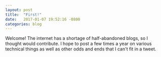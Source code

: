 ```yaml
---
layout: post
title:  "First!"
date:   2017-01-07 19:52:16 -0800
categories: blog
---
```

Welcome! The internet has a shortage of half-abandoned blogs, so I thought would contribute. I hope to post a few times a year on various technical things as well as other odds and ends that I can't fit in a tweet. 